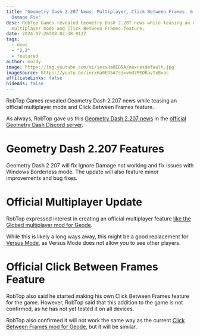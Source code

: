 ```yaml
---
title: "Geometry Dash 2.207 News: Multiplayer, Click Between Frames, & Ignore
  Damage Fix"
desc: RobTop Games revealed Geometry Dash 2.207 news while teasing an official
  multiplayer mode and Click Between Frames feature.
date: 2024-07-26T08:02:38.912Z
tags:
  - news
  - "2.2"
  - featured
author: moldy
image: https://img.youtube.com/vi/ierxHa0ED5A/maxresdefault.jpg
imageSource: https://youtu.be/ierxHa0ED5A?si=vmd7MEORavTxBvoc
affiliateLinks: false
hideAds: false
---
```

RobTop Games revealed Geometry Dash 2.207 news while teasing an official multiplayer mode and Click Between Frames feature.

As always, RobTop gave us this [Geometry Dash 2.207 news](/categories/2.2/) in the [official Geometry Dash Discord server](/posts/geometry-dash-discord-server-how-to-join-request-levels/).

# Geometry Dash 2.207 Features

Geometry Dash 2.207 will fix Ignore Damage not working and fix issues with Windows Borderless mode. The update will also feature minor improvements and bug fixes.

# Official Multiplayer Update

RobTop expressed interest in creating an official multiplayer feature [like the Globed multiplayer mod for Geode](/posts/geometry-dash-multiplayer-how-to-download-and-install/).

While this is likely a long ways away, this might be a good replacement for [Versus Mode](/posts/robtop-cancels-geometry-dash-2-2-versus-mode-after-6-years-of-development/), as Versus Mode does not allow you to see other players.

# Official Click Between Frames Feature

RobTop also said he started making his own Click Between Frames feature for the game. However, RobTop said that this addition to the game is not confirmed, as he has not yet tested it on all devices.

RobTop also confirmed it will not work the same way as the current [Click Between Frames mod for Geode](/posts/geometry-dash-click-between-frames-mod-download-and-install/), but it will be similar.